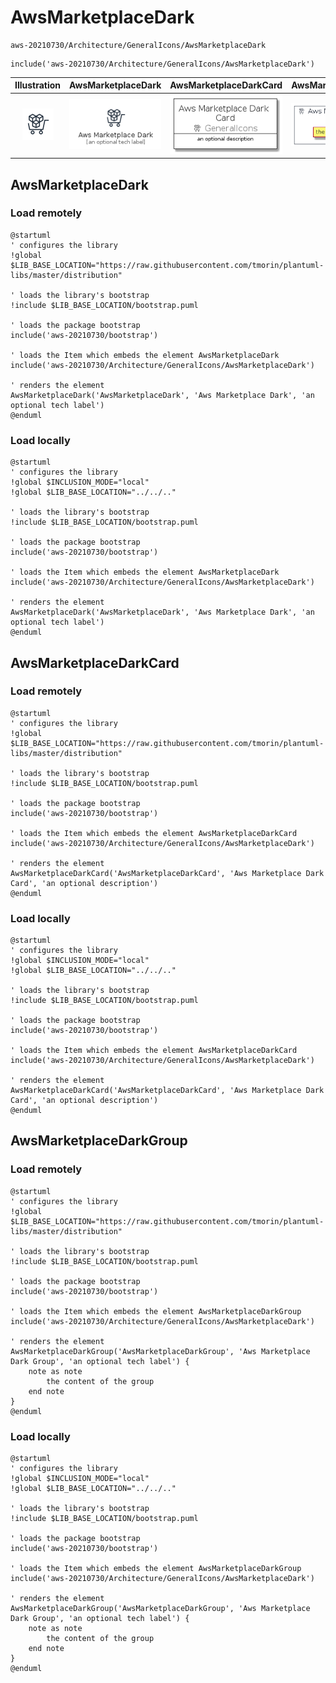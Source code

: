 # AwsMarketplaceDark


```text
aws-20210730/Architecture/GeneralIcons/AwsMarketplaceDark
```

```text
include('aws-20210730/Architecture/GeneralIcons/AwsMarketplaceDark')
```



| Illustration | AwsMarketplaceDark | AwsMarketplaceDarkCard | AwsMarketplaceDarkGroup |
| :---: | :---: | :---: | :---: |
| ![illustration for Illustration](../../../aws-20210730/Architecture/GeneralIcons/AwsMarketplaceDark.png) | ![illustration for AwsMarketplaceDark](../../../aws-20210730/Architecture/GeneralIcons/AwsMarketplaceDark.Local.png) | ![illustration for AwsMarketplaceDarkCard](../../../aws-20210730/Architecture/GeneralIcons/AwsMarketplaceDarkCard.Local.png) | ![illustration for AwsMarketplaceDarkGroup](../../../aws-20210730/Architecture/GeneralIcons/AwsMarketplaceDarkGroup.Local.png) |




## AwsMarketplaceDark

### Load remotely
```plantuml
@startuml
' configures the library
!global $LIB_BASE_LOCATION="https://raw.githubusercontent.com/tmorin/plantuml-libs/master/distribution"

' loads the library's bootstrap
!include $LIB_BASE_LOCATION/bootstrap.puml

' loads the package bootstrap
include('aws-20210730/bootstrap')

' loads the Item which embeds the element AwsMarketplaceDark
include('aws-20210730/Architecture/GeneralIcons/AwsMarketplaceDark')

' renders the element
AwsMarketplaceDark('AwsMarketplaceDark', 'Aws Marketplace Dark', 'an optional tech label')
@enduml
```

### Load locally
```plantuml
@startuml
' configures the library
!global $INCLUSION_MODE="local"
!global $LIB_BASE_LOCATION="../../.."

' loads the library's bootstrap
!include $LIB_BASE_LOCATION/bootstrap.puml

' loads the package bootstrap
include('aws-20210730/bootstrap')

' loads the Item which embeds the element AwsMarketplaceDark
include('aws-20210730/Architecture/GeneralIcons/AwsMarketplaceDark')

' renders the element
AwsMarketplaceDark('AwsMarketplaceDark', 'Aws Marketplace Dark', 'an optional tech label')
@enduml
```

## AwsMarketplaceDarkCard

### Load remotely
```plantuml
@startuml
' configures the library
!global $LIB_BASE_LOCATION="https://raw.githubusercontent.com/tmorin/plantuml-libs/master/distribution"

' loads the library's bootstrap
!include $LIB_BASE_LOCATION/bootstrap.puml

' loads the package bootstrap
include('aws-20210730/bootstrap')

' loads the Item which embeds the element AwsMarketplaceDarkCard
include('aws-20210730/Architecture/GeneralIcons/AwsMarketplaceDark')

' renders the element
AwsMarketplaceDarkCard('AwsMarketplaceDarkCard', 'Aws Marketplace Dark Card', 'an optional description')
@enduml
```

### Load locally
```plantuml
@startuml
' configures the library
!global $INCLUSION_MODE="local"
!global $LIB_BASE_LOCATION="../../.."

' loads the library's bootstrap
!include $LIB_BASE_LOCATION/bootstrap.puml

' loads the package bootstrap
include('aws-20210730/bootstrap')

' loads the Item which embeds the element AwsMarketplaceDarkCard
include('aws-20210730/Architecture/GeneralIcons/AwsMarketplaceDark')

' renders the element
AwsMarketplaceDarkCard('AwsMarketplaceDarkCard', 'Aws Marketplace Dark Card', 'an optional description')
@enduml
```

## AwsMarketplaceDarkGroup

### Load remotely
```plantuml
@startuml
' configures the library
!global $LIB_BASE_LOCATION="https://raw.githubusercontent.com/tmorin/plantuml-libs/master/distribution"

' loads the library's bootstrap
!include $LIB_BASE_LOCATION/bootstrap.puml

' loads the package bootstrap
include('aws-20210730/bootstrap')

' loads the Item which embeds the element AwsMarketplaceDarkGroup
include('aws-20210730/Architecture/GeneralIcons/AwsMarketplaceDark')

' renders the element
AwsMarketplaceDarkGroup('AwsMarketplaceDarkGroup', 'Aws Marketplace Dark Group', 'an optional tech label') {
    note as note
        the content of the group
    end note
}
@enduml
```

### Load locally
```plantuml
@startuml
' configures the library
!global $INCLUSION_MODE="local"
!global $LIB_BASE_LOCATION="../../.."

' loads the library's bootstrap
!include $LIB_BASE_LOCATION/bootstrap.puml

' loads the package bootstrap
include('aws-20210730/bootstrap')

' loads the Item which embeds the element AwsMarketplaceDarkGroup
include('aws-20210730/Architecture/GeneralIcons/AwsMarketplaceDark')

' renders the element
AwsMarketplaceDarkGroup('AwsMarketplaceDarkGroup', 'Aws Marketplace Dark Group', 'an optional tech label') {
    note as note
        the content of the group
    end note
}
@enduml
```

